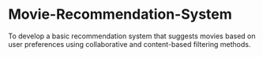 # Movie-Recommendation-System
To develop a basic recommendation system that suggests movies based on user preferences using collaborative and content-based filtering methods.
